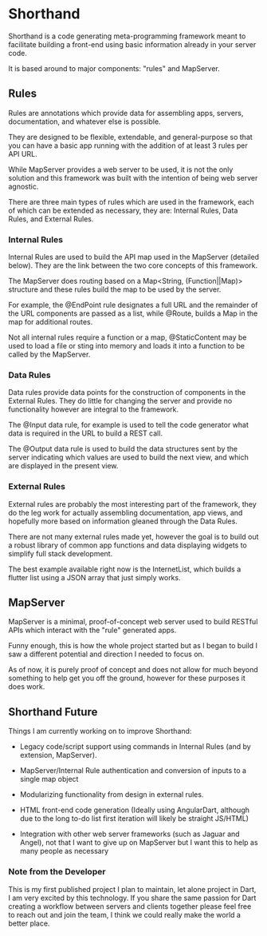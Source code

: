 # Shorthand

Shorthand is a code generating meta-programming framework meant to facilitate building a front-end using basic information already in your server code.

It is based around to major components: "rules" and MapServer.

## Rules

Rules are annotations which provide data for assembling apps, servers, documentation, and whatever else is possible.

They are designed to be flexible, extendable, and general-purpose so that you can have a basic app running with the addition of at least 3 rules per API URL.

While MapServer provides a web server to be used, it is not the only solution and this framework was built with the intention of being web server agnostic.

There are three main types of rules which are used in the framework, each of which can be extended as necessary, they are: Internal Rules, Data Rules, and External Rules.

### Internal Rules

Internal Rules are used to build the API map used in the MapServer (detailed below). They are the link between the two core concepts of this framework.

The MapServer does routing based on a Map<String, (Function||Map)> structure and these rules build the map to be used by the server.

For example, the @EndPoint rule designates a full URL and the remainder of the URL components are passed as a list, while @Route, builds a Map in the map for additional routes.

Not all internal rules require a function or a map, @StaticContent may be used to load a file or sting into memory and loads it into a function to be called by the MapServer.

### Data Rules

Data rules provide data points for the construction of components in the External Rules. They do little for changing the server and provide no functionality however are integral to the framework.

The @Input data rule, for example is used to tell the code generator what data is required in the URL to build a REST call.

The @Output data rule is used to build the data structures sent by the server indicating which values are used to build the next view, and which are displayed in the present view.

### External Rules

External rules are probably the most interesting part of the framework, they do the leg work for actually assembling documentation, app views, and hopefully more based on information gleaned through the Data Rules.

There are not many external rules made yet, however the goal is to build out a robust library of common app functions and data displaying widgets to simplify full stack development.

The best example available right now is the InternetList, which builds a flutter list using a JSON array that just simply works.

## MapServer

MapServer is a minimal, proof-of-concept web server used to build RESTful APIs which interact with the "rule" generated apps.

Funny enough, this is how the whole project started but as I began to build I saw a different potential and direction I needed to focus on.

As of now, it is purely proof of concept and does not allow for much beyond something to help get you off the ground, however for these purposes it does work.

## Shorthand Future

Things I am currently working on to improve Shorthand:

- Legacy code/script support using commands in Internal Rules (and by extension, MapServer).

- MapServer/Internal Rule authentication and conversion of inputs to a single map object

- Modularizing functionality from design in external rules. 

- HTML front-end code generation (Ideally using AngularDart, although due to the long to-do list first iteration will likely be straight JS/HTML)

- Integration with other web server frameworks (such as Jaguar and Angel), not that I want to give up on MapServer but I want this to help as many people as necessary

### Note from the Developer

This is my first published project I plan to maintain, let alone project in Dart, I am very excited by this technology. If you share the same passion for Dart creating a workflow between servers and clients together please feel free to reach out and join the team, I think we could really make the world a better place.